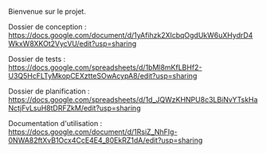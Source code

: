 Bienvenue sur le projet.

Dossier de conception : 
https://docs.google.com/document/d/1yAfihzk2XlcbqOgdUkW6uXHydrD4WkxW8XKOt2VycVU/edit?usp=sharing

Dossier de tests : 
https://docs.google.com/spreadsheets/d/1bMl8mKfLBHf2-U3Q5HcFLTyMkopCEXztteSOwAcypA8/edit?usp=sharing

Dossier de planification : 
https://docs.google.com/spreadsheets/d/1d_JQWzKHNPU8c3LBiNvYTskHaNctjFvLsuH8tDRFZkM/edit?usp=sharing

Documentation d'utilisation : 
https://docs.google.com/document/d/1RsiZ_NhFIg-0NWA82ftXvB1Ocx4CcE4E4_80EkRZ1dA/edit?usp=sharing
